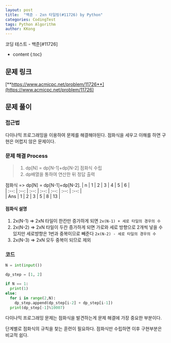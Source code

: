 ```yaml
---
layout: post
title:  "백준 - 2xn 타일링(#11726) by Python"
categories: CodingTest
tags: Python Algorithm
author: KKong
---
```







코딩 테스트 - 백준[#11726]


























* content
{:toc}


## 문제 링크
[**https://www.acmicpc.net/problem/11726**](https://www.acmicpc.net/problem/11726)  

## 문제 풀이 

### 접근법

다이나믹 프로그래밍을 이용하여 문제를 해결해야된다. 점화식을 세우고 이해를 하면 구현은 어렵지 않은 문제이다.

    
### 문제 해결 Process


> 1. dp[N] = dp[N-1]+dp[N-2] 점화식 수립 
> 2. dp배열을 통하여 연산한 뒤 정답 출력


점화식 => dp[N] = dp[N-1]+dp[N-2]. 
|  n   |  1   |  2   |  3   |  4   |  5   |  6   |  
| :--: | :--: | :--: | :--: | :--: | :--: | :--: |  
| Ans  |  1   |  2   |  3   |  5   |  8   |  13  |



#### 점화식 설명

 1. 2x(N-1) => 2xN 
  타일이 한칸만 증가하게 되면 `2x(N-1) + 세로 타일의 경우의 수`
 2. 2x(N-2) => 2xN
  타일이 두칸 증가하게 되면 가로와 세로 방향으로 2개씩 넣을 수 있지만 세로뱡향은 1번과 중복이므로 빼준다 `2x(N-2) - 세로 타일의 경우의 수`
 3. 2x(N-3) => 2xN
  모두 중복이 되므로 제외


### 코드
```python
N = int(input())

dp_step = [1, 2]

if N == 1:
  print(1)
else:
  for i in range(2,N):
    dp_step.append(dp_step[i-2] + dp_step[i-1]) 
  print(dp_step[-1]%10007)
```

다이나믹 프로그래밍 문제는 점화식을 발견하는게 문제 해결에 가장 중요한 부분이다. 

단계별로 점화식의 규칙을 찾는 훈련이 필요하다. 점화식만 수립하면 이후 구현부분은 비교적 쉽다.
